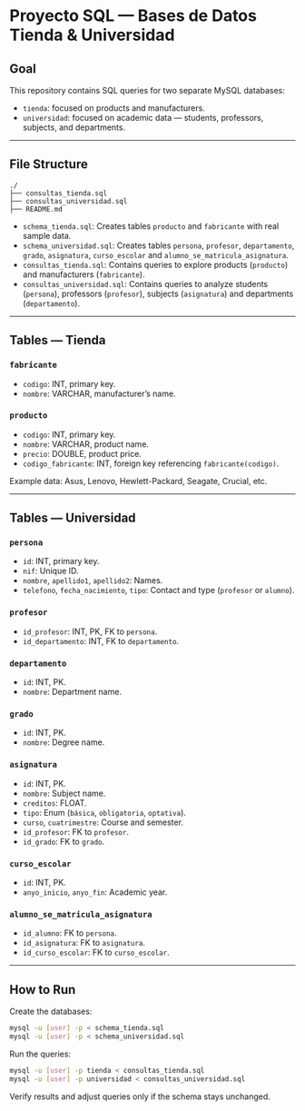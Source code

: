 # Proyecto SQL — Bases de Datos Tienda & Universidad

## Goal

This repository contains SQL queries for two separate MySQL databases:

- `tienda`: focused on products and manufacturers.
- `universidad`: focused on academic data — students, professors, subjects, and departments.

---

## File Structure

```
./
├── consultas_tienda.sql
├── consultas_universidad.sql
├── README.md
```

- `schema_tienda.sql`: Creates tables `producto` and `fabricante` with real sample data.
- `schema_universidad.sql`: Creates tables `persona`, `profesor`, `departamento`, `grado`, `asignatura`, `curso_escolar` and `alumno_se_matricula_asignatura`.
- `consultas_tienda.sql`: Contains queries to explore products (`producto`) and manufacturers (`fabricante`).
- `consultas_universidad.sql`: Contains queries to analyze students (`persona`), professors (`profesor`), subjects (`asignatura`) and departments (`departamento`).

---

## Tables — Tienda

### `fabricante`

- `codigo`: INT, primary key.
- `nombre`: VARCHAR, manufacturer’s name.

### `producto`

- `codigo`: INT, primary key.
- `nombre`: VARCHAR, product name.
- `precio`: DOUBLE, product price.
- `codigo_fabricante`: INT, foreign key referencing `fabricante(codigo)`.

Example data: Asus, Lenovo, Hewlett-Packard, Seagate, Crucial, etc.

---

## Tables — Universidad

### `persona`

- `id`: INT, primary key.
- `nif`: Unique ID.
- `nombre`, `apellido1`, `apellido2`: Names.
- `telefono`, `fecha_nacimiento`, `tipo`: Contact and type (`profesor` or `alumno`).

### `profesor`

- `id_profesor`: INT, PK, FK to `persona`.
- `id_departamento`: INT, FK to `departamento`.

### `departamento`

- `id`: INT, PK.
- `nombre`: Department name.

### `grado`

- `id`: INT, PK.
- `nombre`: Degree name.

### `asignatura`

- `id`: INT, PK.
- `nombre`: Subject name.
- `creditos`: FLOAT.
- `tipo`: Enum (`básica`, `obligatoria`, `optativa`).
- `curso`, `cuatrimestre`: Course and semester.
- `id_profesor`: FK to `profesor`.
- `id_grado`: FK to `grado`.

### `curso_escolar`

- `id`: INT, PK.
- `anyo_inicio`, `anyo_fin`: Academic year.

### `alumno_se_matricula_asignatura`

- `id_alumno`: FK to `persona`.
- `id_asignatura`: FK to `asignatura`.
- `id_curso_escolar`: FK to `curso_escolar`.

---

## How to Run

Create the databases:

```bash
mysql -u [user] -p < schema_tienda.sql
mysql -u [user] -p < schema_universidad.sql
```

Run the queries:

```bash
mysql -u [user] -p tienda < consultas_tienda.sql
mysql -u [user] -p universidad < consultas_universidad.sql
```

Verify results and adjust queries only if the schema stays unchanged.
